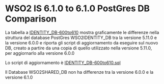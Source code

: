# WSO2 IS 6.1.0 to 6.1.0 PostGres DB Comparison

La tabella a <a href="https://html-preview.github.io/?url=https://github.com/antonioPetrocelli/wso2-upgrade/blob/master/is/600to610/db/postgres/IDENTITY_DB-600to610.html" target="_blank">IDENTITY_DB-600to610</a> mostra graficamente le differenze nella struttura del database PostGres WSO2IDENTITY_DB tra la versione 5.11.0 e la versione 6.0.0 e riporta gli script di aggiornamento da eseguire sul nuovo DB, creato a partire da una copia di quello utilizzato nella versione 5.11.0, per aggiornarlo alla versione 6.0.0

Lo script di aggiornamento è [IDENTITY_DB-600to610.sql](IDENTITY_DB-600to610.sql)

Il Database WSO2SHARED_DB non ha differenze tra la versione 6.0.0 e la versione 6.1.0